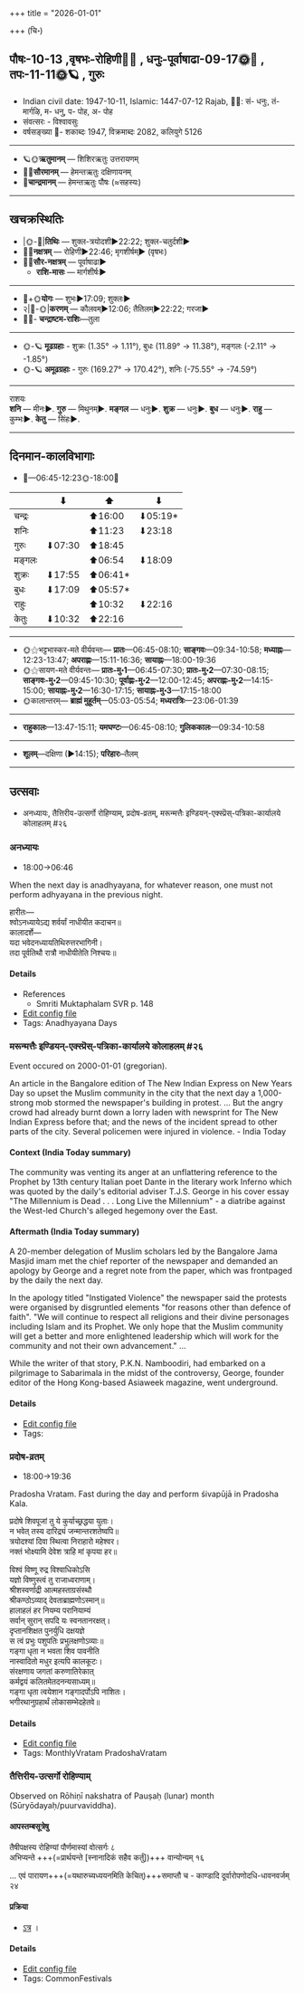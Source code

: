 +++
title = "2026-01-01"

+++
(चि॰)
## पौषः-10-13  ,वृषभः-रोहिणी🌛🌌  ,  धनुः-पूर्वाषाढा-09-17🌞🌌  ,  तपः-11-11🌞🪐  , गुरुः
- Indian civil date: 1947-10-11, Islamic: 1447-07-12 Rajab, 🌌🌞: सं- धनुः, तं- मार्गऴि, म- धनु, प- पोह, अ- पोह
- संवत्सरः - विश्वावसुः
- वर्षसङ्ख्या 🌛- शकाब्दः 1947, विक्रमाब्दः 2082, कलियुगे 5126
___________________
- 🪐🌞**ऋतुमानम्** — शिशिरऋतुः उत्तरायणम्
- 🌌🌞**सौरमानम्** — हेमन्तऋतुः दक्षिणायनम्
- 🌛**चान्द्रमानम्** — हेमन्तऋतुः पौषः (≈सहस्यः)
___________________


## खचक्रस्थितिः
- |🌞-🌛|**तिथिः** — शुक्ल-त्रयोदशी►22:22; शुक्ल-चतुर्दशी►  
- 🌌🌛**नक्षत्रम्** — रोहिणी►22:46; मृगशीर्षम्► (वृषभः)  
- 🌌🌞**सौर-नक्षत्रम्** — पूर्वाषाढा►  
  - **राशि-मासः** — मार्गशीर्षः► 
___________________
- 🌛+🌞**योगः** — शुभः►17:09; शुक्लः►  
- २|🌛-🌞|**करणम्** — कौलवम्►12:06; तैतिलम्►22:22; गरजा►  
- 🌌🌛- **चन्द्राष्टम-राशिः**—तुला  
___________________
- 🌞-🪐 **मूढग्रहाः** - शुक्रः (1.35° → 1.11°), बुधः (11.89° → 11.38°), मङ्गलः (-2.11° → -1.85°)
- 🌞-🪐 **अमूढग्रहाः** - गुरुः (169.27° → 170.42°), शनिः (-75.55° → -74.59°)
___________________
राशयः  
**शनि** — मीनः►. **गुरु** — मिथुनम्►. **मङ्गल** — धनुः►. **शुक्र** — धनुः►. **बुध** — धनुः►. **राहु** — कुम्भः►. **केतु** — सिंहः►. 
___________________


## दिनमान-कालविभागाः
- 🌅—06:45-12:23🌞-18:00🌇  

|      |⬇     |⬆     |⬇     |
|------|-----|-----|------|
|चन्द्रः|     |⬆16:00 |⬇05:19*|
|शनिः   |     |⬆11:23 |⬇23:18 |
|गुरुः  |⬇07:30 |⬆18:45 |     |
|मङ्गलः |     |⬆06:54 |⬇18:09 |
|शुक्रः |⬇17:55 |⬆06:41*|     |
|बुधः   |⬇17:09 |⬆05:57*|     |
|राहुः  |     |⬆10:32 |⬇22:16 |
|केतुः  |⬇10:32 |⬆22:16 |     |
___________________
- 🌞⚝भट्टभास्कर-मते वीर्यवन्तः— **प्रातः**—06:45-08:10; **साङ्गवः**—09:34-10:58; **मध्याह्नः**—12:23-13:47; **अपराह्णः**—15:11-16:36; **सायाह्नः**—18:00-19:36  
- 🌞⚝सायण-मते वीर्यवन्तः— **प्रातः-मु॰1**—06:45-07:30; **प्रातः-मु॰2**—07:30-08:15; **साङ्गवः-मु॰2**—09:45-10:30; **पूर्वाह्णः-मु॰2**—12:00-12:45; **अपराह्णः-मु॰2**—14:15-15:00; **सायाह्नः-मु॰2**—16:30-17:15; **सायाह्नः-मु॰3**—17:15-18:00  
- 🌞कालान्तरम्— **ब्राह्मं मुहूर्तम्**—05:03-05:54; **मध्यरात्रिः**—23:06-01:39  
___________________
- **राहुकालः**—13:47-15:11; **यमघण्टः**—06:45-08:10; **गुलिककालः**—09:34-10:58  
___________________
- **शूलम्**—दक्षिणा (►14:15); **परिहारः**–तैलम्  
___________________

## उत्सवाः
- अनध्यायः, तैत्तिरीय-उत्सर्गो रोहिण्याम्, प्रदोष-व्रतम्, मरून्मत्तैः इण्डियन्-एक्स्प्रॆस्-पत्रिका-कार्यालये कोलाहलम् #२६
### अनध्यायः
- 18:00→06:46



When the next day is anadhyayana, for whatever reason, one must not perform adhyayana in the previous night.

हारीतः—  
श्वोऽनध्यायेऽद्य शर्वर्यां नाधीयीत कदाचन॥  
कालादर्शे—  
यदा भवेदनध्यायतिथिरुत्तरभागिनी।  
तदा पूर्वतिथौ रात्रौ नाधीयीतेति निश्चयः॥



#### Details
- References
  - Smriti Muktaphalam SVR p.  148
- [Edit config file](https://github.com/jyotisham/adyatithi/blob/master/time_focus/adhyayana/description_only/anadhyAyaH~pUrvarAtrau.toml)
- Tags: Anadhyayana Days


### मरून्मत्तैः इण्डियन्-एक्स्प्रॆस्-पत्रिका-कार्यालये कोलाहलम् #२६

Event occured on 2000-01-01 (gregorian). 

An article in the Bangalore edition of The New Indian Express on New Years Day so upset the Muslim community in the city that the next day a 1,000-strong mob stormed the newspaper's building in protest. ... But the angry crowd had already burnt down a lorry laden with newsprint for The New Indian Express before that; and the news of the incident spread to other parts of the city. Several policemen were injured in violence. - India Today

#### Context (India Today summary)
The community was venting its anger at an unflattering reference to the Prophet by 13th century Italian poet Dante in the literary work Inferno which was quoted by the daily's editorial adviser T.J.S. George in his cover essay "The Millennium is Dead . . . Long Live the Millennium" - a diatribe against the West-led Church's alleged hegemony over the East.


#### Aftermath (India Today summary)
A 20-member delegation of Muslim scholars led by the Bangalore Jama Masjid imam met the chief reporter of the newspaper and demanded an apology by George and a regret note from the paper, which was frontpaged by the daily the next day.

In the apology titled "Instigated Violence" the newspaper said the protests were organised by disgruntled elements "for reasons other than defence of faith". "We will continue to respect all religions and their divine personages including Islam and its Prophet. We only hope that the Muslim community will get a better and more enlightened leadership which will work for the community and not their own advancement." ...

While the writer of that story, P.K.N. Namboodiri, had embarked on a pilgrimage to Sabarimala in the midst of the controversy, George, founder editor of the Hong Kong-based Asiaweek magazine, went underground.

#### Details
- [Edit config file](https://github.com/jyotisham/adyatithi/blob/master/mahApuruSha/xatra-later/gregorian/day/01/01/muslim-riot_against_indian_express.toml)
- Tags: 


### प्रदोष-व्रतम्
- 18:00→19:36



Pradosha Vratam. Fast during the day and perform śivapūjā in Pradosha Kala.

प्रदोषे  शिवपूजां  तु  ये  कुर्याच्छ्रद्धया  युताः।  
न  भवेत्  तस्य  दारिद्र्यं  जन्मान्तरशतेष्वपि॥  
त्रयोदश्यां दिवा स्थित्वा निराहारो महेश्वर।  
नक्तं भोक्ष्यामि देवेश त्राहि मां कृपया हर॥  
  
विश्वं विष्णू रुद्र विश्वाधिकोऽसि  
यज्ञो विष्णुस्त्वं तु राजाध्वराणाम्।  
श्रीशस्वर्णाद्री आत्महस्ताग्रसंस्थौ  
श्रीकण्ठोऽव्याद् देवताब्राह्मणोऽस्मान्॥  
हालाहलं हर नियम्य परानियाम्यं  
सर्वान् सुरान् सपदि यः स्वनतानरक्षत्।  
दृप्तानशिक्षत पुनर्युधि दक्षयज्ञे  
स त्वं प्रभुः पशुपतिः प्रभुलक्षणोऽव्याः॥  
गङ्गा धृता न भवता शिव पावनीति  
नास्वादितो मधुर इत्यपि कालकूटः।  
संरक्षणाय जगतां करुणातिरेकात्  
कर्मद्वयं कलितमेतदनन्यसाध्यम्॥  
गङ्गा धृता त्वयेशान गङ्गादर्पोऽपि नाशितः।  
भगीरथानुग्रहार्थं लोकासम्भेदहेतवे॥



#### Details
- [Edit config file](https://github.com/jyotisham/adyatithi/blob/master/time_focus/monthly/pradoSha/description_only/pradOSa-vratam.toml)
- Tags: MonthlyVratam PradoshaVratam


### तैत्तिरीय-उत्सर्गो रोहिण्याम्

Observed on Rōhiṇī nakshatra of Pauṣaḥ (lunar) month (Sūryōdayaḥ/puurvaviddha). 

#### आपस्तम्बसूत्रेषु
तैषीपक्षस्य रोहिण्यां पौर्णमास्यां वोत्सर्गः ८  
अभिप्यन्ते +++(=प्रार्थयन्ते [स्नानादिकं सहैव कर्तुं])+++ वान्योन्यम् १६

… एवं पारायण+++(=यथारुच्यध्ययनमिति केचित्)+++समाप्तौ च - काण्डादि दूर्वारोपणोदधि-धावनवर्जम् २४


#### प्रक्रिया 
- [ऽत्र](https://vishvasa.github.io/vedAH_yajuH/taittirIyam/sUtram/ApastambaH/gRhyam/karmANi/adhyayana-vrataani/utsargaH/) ।

#### Details
- [Edit config file](https://github.com/jyotisham/adyatithi/blob/master/gRhya/Apastamba/lunar_month/nakshatra/10/04/taittirIya-utsargo_rohiNyAm.toml)
- Tags: CommonFestivals


